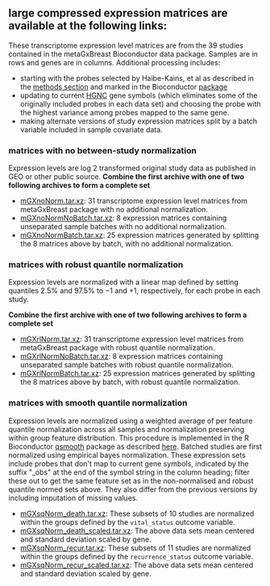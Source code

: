 ## large compressed expression matrices are available at the following links:
These transcriptome expression level matrices are from the 39 studies contained in the metaGxBreast Bioconductor data package.  Samples are in rows and genes are in columns. Additional processing includes:
- starting with the probes selected by Haibe-Kains, et al as described in the [methods section](https://academic.oup.com/jnci/article/104/4/311/979947#86094846) and marked in the Bioconductor [package](https://www.bioconductor.org/packages/release/data/experiment/html/MetaGxBreast.html)
- updating to current [HGNC]() gene symbols (which eliminates some of the originally included probes in each data set) and choosing the probe with the highest variance among probes mapped to the same gene.
- making alternate versions of study expression matrices split by a batch variable included in sample covariate data. 
### matrices with no between-study normalization
Expression levels are log 2 transformed original study data as published in GEO or other public source.
**Combine the first archive with one of two following archives to form a complete set**
- [mGXnoNorm.tar.xz](https://snet-bio-data.s3.us-west-2.amazonaws.com/example15bmc/mGXnoNorm.tar.xz): 31 transcriptome expression level matrices from metaGxBreast package with no additional normalization.
- [mGXnoNormNoBatch.tar.xz](https://snet-bio-data.s3.us-west-2.amazonaws.com/example15bmc/mGXnoNormNoBatch.tar.xz): 8 expression matrices containing unseparated sample batches with no additional normalization.
- [mGXnoNormBatch.tar.xz](https://snet-bio-data.s3.us-west-2.amazonaws.com/example15bmc/mGXnoNormBatch.tar.xz): 25 expression matrices generated by splitting the 8 matrices above by batch, with no additional normalization.
### matrices with robust quantile normalization
Expression levels are normalized with a linear map defined by setting quantiles 2.5% and 97.5% to −1 and +1, respectively, for each probe in each study.  
  
**Combine the first archive with one of two following archives to form a complete set**
- [mGXrlNorm.tar.xz](https://snet-bio-data.s3.us-west-2.amazonaws.com/example15bmc/mGXrlNorm.tar.xz): 31 transcriptome expression level matrices from metaGxBreast package with robust quantile normalization.
- [mGXrlNormNoBatch.tar.xz](https://snet-bio-data.s3.us-west-2.amazonaws.com/example15bmc/mGXrlNormNoBatch.tar.xz): 8 expression matrices containing unseparated sample batches with robust quantile normalization.
- [mGXrlNormBatch.tar.xz](https://snet-bio-data.s3.us-west-2.amazonaws.com/example15bmc/mGXrlNormBatch.tar.xz): 25 expression matrices generated by splitting the 8 matrices above by batch, with robust quantile normalization.

### matrices with smooth quantile normalization
Expression levels are normalized using a weighted average of per feature quantile normalization across all samples and normalization preserving within group feature distribution.  This procedure is implemented in the R Bioconductor [qsmooth](https://www.bioconductor.org/packages/release/bioc/html/qsmooth.html) package as described [here](https://pubmed.ncbi.nlm.nih.gov/29036413/).  Batched studies are first normalized using empirical bayes normalization.
These expression sets include probes that don't map to current gene symbols, indicated by the suffix "_obs" at the end of the symbol string in the column heading; filter these out to get the same feature set as in the non-normalised and robust quantile normed sets above.  They also differ from the previous versions by including imputation of missing values.
- [mGXsqNorm_death.tar.xz](https://snet-bio-data.s3.us-west-2.amazonaws.com/example15bmc/mGXsqNorm_death.tar.xz): These subsets of 10 studies are normalized within the groups defined by the `vital_status` outcome variable.
- [mGXsqNorm_death_scaled.tar.xz](https://snet-bio-data.s3.us-west-2.amazonaws.com/example15bmc/mGXsqNorm_death_scaled.tar.xz): The above data sets mean centered and standard deviation scaled by gene.
- [mGXsqNorm_recur.tar.xz](https://snet-bio-data.s3.us-west-2.amazonaws.com/example15bmc/mGXsqNorm_recur.tar.xz):  These subsets of 11 studies are normalized within the groups defined by the `recurrence_status` outcome variable.
- [mGXsqNorm_recur_scaled.tar.xz](https://snet-bio-data.s3.us-west-2.amazonaws.com/example15bmc/mGXsqNorm_recur_scaled.tar.xz):  The above data sets mean centered and standard deviation scaled by gene.
